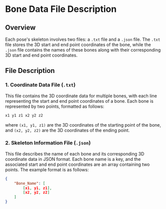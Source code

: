 # Bone Data File Description

## Overview

Each pose's skeleton involves two files: a `.txt` file and a `.json` file. The `.txt` file stores the 3D start and end point coordinates of the bone, while the `.json` file contains the names of these bones along with their corresponding 3D start and end point coordinates.

## File Description

### 1. Coordinate Data File (`.txt`)

This file contains the 3D coordinate data for multiple bones, with each line representing the start and end point coordinates of a bone. Each bone is represented by two points, formatted as follows:
```txt
x1 y1 z1 x2 y2 z2
```
where `(x1, y1, z1)` are the 3D coordinates of the starting point of the bone, and `(x2, y2, z2)` are the 3D coordinates of the ending point.

### 2. Skeleton Information File (`.json`)

This file describes the name of each bone and its corresponding 3D coordinate data in JSON format. Each bone name is a key, and the associated start and end point coordinates are an array containing two points. The example format is as follows:
```json
{
    "Bone_Name": [
        [x1, y1, z1],
        [x2, y2, z2]
    ]
}
```
